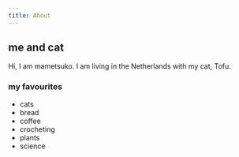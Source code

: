 ```yaml
---
title: About
---
```


## me and cat
Hi, I am mametsuko. I am living in the Netherlands with my cat, Tofu.

### my favourites

- cats
- bread
- coffee
- crocheting
- plants
- science
